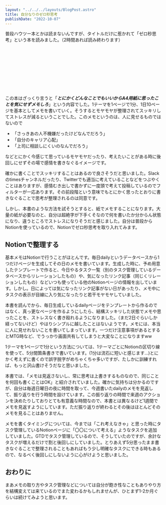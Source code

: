 ```yaml
---
layout: "../../../layouts/BlogPost.astro"
title: 自分なりのゼロ秒思考
publishDate: "2022-10-07"
---
```


普段ハウツー本とかは読まないんですが、タイトルだけに惹かれて「ゼロ秒思考」という本を読みました。（2時間あれば読み終わります）

<div class="iframely-embed"><div class="iframely-responsive" style="height: 140px; padding-bottom: 0;"><a href="https://www.amazon.co.jp/-/en/%E8%B5%A4%E7%BE%BD-%E9%9B%84%E4%BA%8C-ebook/dp/B00HQ6O7BO" data-iframely-url="//iframely.net/KYZ6dkm?card=small"></a></div></div>

この本はざっくり言うと「***とにかくどんなことでもいいからA4用紙に思ったことを気にせずメモしろ***」という内容でした。1テーマを1ページで1分、1日10ページを基本としてメモを書いていく。そうするとモヤモヤが整理されてスッキリしてストレスが減るということでした。このメモというのは、人に見せるものではないので

- 「さっきあの人不機嫌だったけどなんでだろう」
- 「自分のキャリア心配」
- 「上司に相談しにくいのなんでだろう」

などとにかく今感じて思っているモヤモヤだったり、考えたいことがある時に後回しにせずその場で感情を書きなぐるイメージです。

確かに書くことでスッキリすることはあるので良さそうだと思いました。Slackのtimesチャンネルだったり、Twitterでも適当に考えていることなどをつぶやくことはありますが、感情むき出しで書かずに一度頭で考えて投稿しているのでフィルターが一応あります。その前段階という意味でもとにかく思ったとおりに書きなぐることで思考が整理されるのは同意です。

しかし、本書のような方法を試そうとすると、紙でメモすることになります。大量の紙が必要なのと、自分は超絶字が下手くそなので何を書いたか分からん状態になり、違うところでストレスになりそうだと感じました。自分は普段からNotionを使っているので、Notionでゼロ秒思考を取り入れてみます。

## Notionで整理する

基本メモはNotionで行うことがほとんです。毎日dailyというデータベースから1つだけページを生成してその日のメモを書いています。生成した時に、予め用意したテンプレートで作ると、今日やるタスク一覧（別のタスク管理しているデータベースからリレーションしたもの）や、気になったリンク記事（同じくリレーションしたもの）などいつも使っている他のNotionページの情報を出しています。しかし。日によっては気になったリンク記事がない日があったり、メモ中にタスクの表示が目線に入り気になったりと若干モヤモヤしていました。

本書を読んでから、毎日生成しているdailyページをテンプレートから作るのではなく、真っ更なページを作るようにしたら、結構スッキリした状態でメモや思ったことを、ストレスなく書き殴れるようになりました。（まだ2日ぐらいしか経ってないけど）やはりシンプルに越したことはないようです。メモには、本当に人に見せれないことを書いてしまっています。一つだけ注意事項があるとするとMTG時など、でうっかり画面共有してしまうと大変なことになりますww

1テーマを1ページで1分という方法については、1テーマごとにNotionの区切り線を使って、5分間箇条書きで書いています。(1分は流石に短いと感じます...)とにかく考えずに書くので誤字脱字がめちゃくちゃ多いですが、たしかに訓練すれば、もっと沢山書けそうだなと思いました。

本書では、「メモは見返さないし、常に思考は上書きするものなので、同じことを何回も書くことはOK」と紹介されていました。確かに気持ちは分かるのですが、自分は毎週日曜日の夜に時間を取って、今週書いたdailyのメモを見返して、振り返りを行う時間を設けています。この振り返りの時間で来週のアクションを決めたりしておりとても有意義な時間なので、本書とは異なるけど1週間でメモを見返すようにしています。ただ振り返りが終わるとその後はほとんどそのメモを見ることはありません。

メモを書くタイミングについては、今までは「これ考えなきゃ」と思った時にタスク管理しているNotionページに「〇〇について考える」ようなタスクを追加していました。GTDでタスク管理しているので、そうしていたのですが、余計なタスクが増えるだけで割と後回しにしていました。とりあえず5分思ったまま書きなぐることで整理されることもあればもう少し明確なタスクにできる時もあるので、なるべく後回しにしないように心がけようと思いました。

## おわりに
まあメモの取り方やタスク管理などについては自分が飽き性なこともありやり方を結構変えては来ているのでまた変わるかもしれませんが、ひとまず1-2か月ぐらいは続けてみようと思います。
